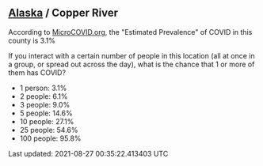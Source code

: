 
## [Alaska](/united-states/alaska) / Copper River

According to [MicroCOVID.org](http://microcovid.org),
the "Estimated Prevalence" of COVID in this county is 3.1%

If you interact with a certain number of people in this location
(all at once in a group, or spread out across the day), what is the chance that
1 or more of them has COVID?

- 1 person: 3.1%
- 2 people: 6.1%
- 3 people: 9.0%
- 5 people: 14.6%
- 10 people: 27.1%
- 25 people: 54.6%
- 100 people: 95.8%

Last updated: 2021-08-27 00:35:22.413403 UTC
